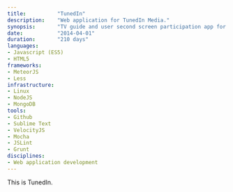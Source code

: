 ```yaml
---
title: 			"TunedIn"
description:	"Web application for TunedIn Media."
synopsis:		"TV guide and user second screen participation app for TunedIn."
date:			"2014-04-01"
duration:		"210 days"
languages: 		
- Javascript (ES5)
- HTML5
frameworks:
- MeteorJS
- Less
infrastructure:
- Linux
- NodeJS
- MongoDB
tools:
- Github
- Sublime Text
- VelocityJS
- Mocha
- JSLint
- Grunt
disciplines:
- Web application development
---
```


This is TunedIn.